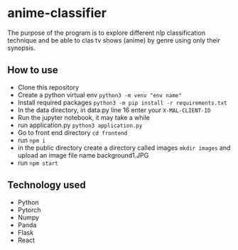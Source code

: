 # anime-classifier
The purpose of the program is to explore different nlp classification technique and be able to clas tv shows (anime) by genre using only their synopsis.

## How to use
- Clone this repository
- Create a python virtual env `python3 -m venv "env name"`
- Install required packages `python3 -m pip install -r requirements.txt`
- In the data directory, in data.py line 16 enter your `X-MAL-CLIENT-ID`
- Run the jupyter notebook, it may take a while
- run application.py `python3 application.py`
- Go to front end directory `cd frontend`
- run `npm i`
- in the public directory create a directory called images `mkdir images` and upload an image file name background1.JPG
- run `npm start`

## Technology used
- Python
- Pytorch
- Numpy
- Panda
- Flask
- React